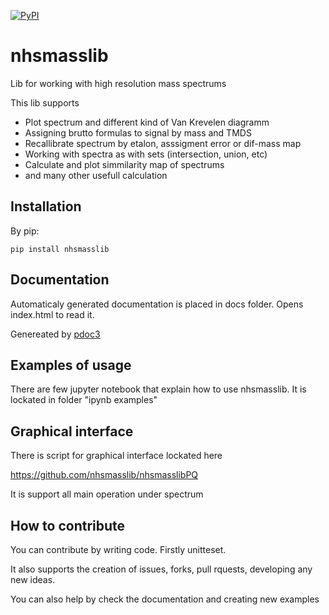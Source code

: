 [![PyPI](https://img.shields.io/pypi/v/nhsmasslib/)](https://pypi.org/project/nhsmasslib/)

# nhsmasslib

Lib for working with high resolution mass spectrums

This lib supports

- Plot spectrum and different kind of Van Krevelen diagramm
- Assigning brutto formulas to signal by mass and TMDS
- Recallibrate spectrum by etalon, asssigment error or dif-mass map
- Working with spectra as with sets (intersection, union, etc)
- Calculate and plot simmilarity map of spectrums
- and many other usefull calculation

## Installation

By pip:

```console
pip install nhsmasslib
```

## Documentation

Automaticaly generated documentation is placed in docs folder. Opens index.html to read it.

Genereated by [pdoc3](https://pdoc3.github.io/pdoc/)

## Examples of usage

There are few jupyter notebook that explain how to use nhsmasslib. It is lockated in folder "ipynb examples"

## Graphical interface

There is script for graphical interface lockated here

https://github.com/nhsmasslib/nhsmasslibPQ

It is support all main operation under spectrum

## How to contribute

You can contribute by writing code. Firstly unitteset.

It also supports the creation of issues, forks, pull rquests, developing any new ideas.

You can also help by check the documentation and creating new examples